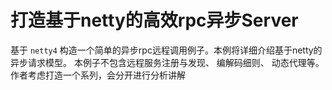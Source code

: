 
# 打造基于netty的高效rpc异步Server
基于 `netty4` 构造一个简单的异步rpc远程调用例子。本例将详细介绍基于netty的异步请求模型。 本例子不包含远程服务注册与发现、 编解码细则、 动态代理等。
作者考虑打造一个系列，会分开进行分析讲解

